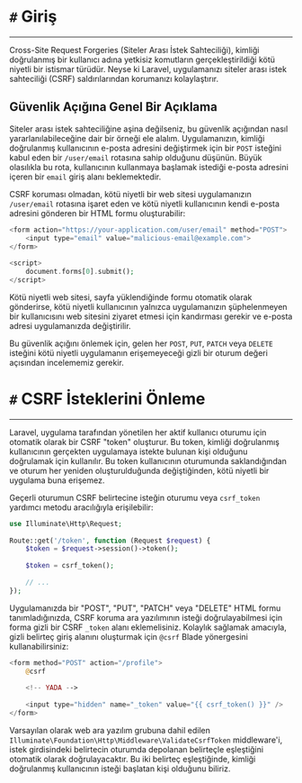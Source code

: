 # `#` Giriş
---
Cross-Site Request Forgeries (Siteler Arası İstek Sahteciliği), kimliği doğrulanmış bir kullanıcı adına yetkisiz komutların gerçekleştirildiği kötü niyetli bir istismar türüdür. Neyse ki Laravel, uygulamanızı siteler arası istek sahteciliği (CSRF) saldırılarından korumanızı kolaylaştırır.

## Güvenlik Açığına Genel Bir Açıklama

Siteler arası istek sahteciliğine aşina değilseniz, bu güvenlik açığından nasıl yararlanılabileceğine dair bir örneği ele alalım. Uygulamanızın, kimliği doğrulanmış kullanıcının e-posta adresini değiştirmek için bir `POST` isteğini kabul eden bir `/user/email` rotasına sahip olduğunu düşünün. Büyük olasılıkla bu rota, kullanıcının kullanmaya başlamak istediği e-posta adresini içeren bir `email` giriş alanı beklemektedir.

CSRF koruması olmadan, kötü niyetli bir web sitesi uygulamanızın `/user/email` rotasına işaret eden ve kötü niyetli kullanıcının kendi e-posta adresini gönderen bir HTML formu oluşturabilir:

```php
<form action="https://your-application.com/user/email" method="POST">
    <input type="email" value="malicious-email@example.com">
</form>
 
<script>
    document.forms[0].submit();
</script>
```

Kötü niyetli web sitesi, sayfa yüklendiğinde formu otomatik olarak gönderirse, kötü niyetli kullanıcının yalnızca uygulamanızın şüphelenmeyen bir kullanıcısını web sitesini ziyaret etmesi için kandırması gerekir ve e-posta adresi uygulamanızda değiştirilir.

Bu güvenlik açığını önlemek için, gelen her `POST`, `PUT`, `PATCH` veya `DELETE` isteğini kötü niyetli uygulamanın erişemeyeceği gizli bir oturum değeri açısından incelememiz gerekir.

# `#` CSRF İsteklerini Önleme
---

Laravel, uygulama tarafından yönetilen her aktif kullanıcı oturumu için otomatik olarak bir CSRF "token" oluşturur. Bu token, kimliği doğrulanmış kullanıcının gerçekten uygulamaya istekte bulunan kişi olduğunu doğrulamak için kullanılır. Bu token kullanıcının oturumunda saklandığından ve oturum her yeniden oluşturulduğunda değiştiğinden, kötü niyetli bir uygulama buna erişemez.

Geçerli oturumun CSRF belirtecine isteğin oturumu veya `csrf_token` yardımcı metodu aracılığıyla erişilebilir:

```php
use Illuminate\Http\Request;
 
Route::get('/token', function (Request $request) {
    $token = $request->session()->token();
 
    $token = csrf_token();
 
    // ...
});
```

Uygulamanızda bir "POST", "PUT", "PATCH" veya "DELETE" HTML formu tanımladığınızda, CSRF koruma ara yazılımının isteği doğrulayabilmesi için forma gizli bir CSRF `_token` alanı eklemelisiniz. Kolaylık sağlamak amacıyla, gizli belirteç giriş alanını oluşturmak için `@csrf` Blade yönergesini kullanabilirsiniz:

```php
<form method="POST" action="/profile">
    @csrf
 
    <!-- YADA -->
    
    <input type="hidden" name="_token" value="{{ csrf_token() }}" />
</form>
```

Varsayılan olarak web ara yazılım grubuna dahil edilen `Illuminate\Foundation\Http\Middleware\ValidateCsrfToken` middleware'i, istek girdisindeki belirtecin oturumda depolanan belirteçle eşleştiğini otomatik olarak doğrulayacaktır. Bu iki belirteç eşleştiğinde, kimliği doğrulanmış kullanıcının isteği başlatan kişi olduğunu biliriz.